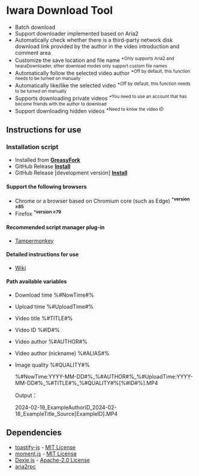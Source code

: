 # Iwara Download Tool
  * Batch download
  * Support downloader implemented based on Aria2
  * Automatically check whether there is a third-party network disk download link provided by the author in the video introduction and comment area
  * Customize the save location and file name <sup>*Only supports Aria2 and IwaraDownloader, other download modes only support custom file names</sup>
  * Automatically follow the selected video author <sup>*Off by default, this function needs to be turned on manually</sup>
  * Automatically like/like the selected video <sup>*Off by default, this function needs to be turned on manually</sup>
  * Supports downloading private videos <sup>*You need to use an account that has become friends with the author to download</sup>
  * Support downloading hidden videos <sup>*Need to know the video ID</sup>

## Instructions for use

### Installation script

* Installed from 
  **[GreasyFork](https://sleazyfork.org/scripts/422239)**
* GitHub Release
  **[Install](https://github.com/dawn-lc/IwaraDownloadTool/releases/download/latest/IwaraDownloadTool.user.js)**
* GitHub Release \[development version\]
  **[Install](https://github.com/dawn-lc/IwaraDownloadTool/releases/download/preview/IwaraDownloadTool.user.js)**

#### Support the following browsers

* Chrome or a browser based on Chromium core (such as Edge) <sup>***version ≥85**</sup>
* Firefox <sup>***version ≥79**</sup>

#### Recommended script manager plug-in

* [Tampermonkey](https://www.tampermonkey.net/)

#### Detailed instructions for use

* [Wiki](https://github.com/dawn-lc/IwaraDownloadTool/wiki)

#### Path available variables

* Download time %#NowTime#%
* Upload time %#UploadTime#%
* Video title %#TITLE#%
* Video ID %#ID#%
* Video author %#AUTHOR#%
* Video author (nickname) %#ALIAS#%
* Image quality %#QUALITY#%

  %\#NowTime:YYYY\-MM\-DD\#%\_%\#AUTHOR\#%\_%\#UploadTime:YYYY\-MM\-DD\#%\_%\#TITLE\#%\_%\#QUALITY\#%\[%\#ID\#%\]\.MP4

  Output：

  2024\-02\-19\_ExampleAuthorID\_2024\-02\-18\_ExampleTitle\_Source\[ExampleID\]\.MP4

## Dependencies
- [toastify-js](https://github.com/apvarun/toastify-js) - [MIT License](https://opensource.org/licenses/MIT)
- [moment.js](https://github.com/moment/moment/) - [MIT License](https://opensource.org/licenses/MIT)
- [Dexie.js](https://github.com/dexie/Dexie.js) - [Apache-2.0 License](https://opensource.org/license/apache-2-0)
- [aria2rpc](https://github.com/pboymt/aria2rpc)